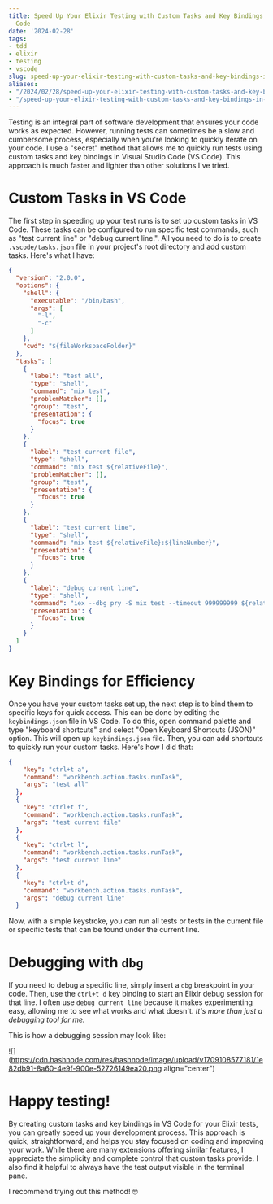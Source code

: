 ```yaml
---
title: Speed Up Your Elixir Testing with Custom Tasks and Key Bindings in Visual Studio
  Code
date: '2024-02-28'
tags:
- tdd
- elixir
- testing
- vscode
slug: speed-up-your-elixir-testing-with-custom-tasks-and-key-bindings-in-visual-studio-code
aliases:
- "/2024/02/28/speed-up-your-elixir-testing-with-custom-tasks-and-key-bindings-in-visual-studio-code"
- "/speed-up-your-elixir-testing-with-custom-tasks-and-key-bindings-in-visual-studio-code"
---
```


Testing is an integral part of software development that ensures your code works as expected. However, running tests can sometimes be a slow and cumbersome process, especially when you're looking to quickly iterate on your code. I use a "secret" method that allows me to quickly run tests using custom tasks and key bindings in Visual Studio Code (VS Code). This approach is much faster and lighter than other solutions I've tried.

# Custom Tasks in VS Code

The first step in speeding up your test runs is to set up custom tasks in VS Code. These tasks can be configured to run specific test commands, such as "test current line" or "debug current line.". All you need to do is to create `.vscode/tasks.json` file in your project's root directory and add custom tasks. Here's what I have:

```json
{
  "version": "2.0.0",
  "options": {
    "shell": {
      "executable": "/bin/bash",
      "args": [
        "-l",
        "-c"
      ]
    },
    "cwd": "${fileWorkspaceFolder}"
  },
  "tasks": [
    {
      "label": "test all",
      "type": "shell",
      "command": "mix test",
      "problemMatcher": [],
      "group": "test",
      "presentation": {
        "focus": true
      }
    },
    {
      "label": "test current file",
      "type": "shell",
      "command": "mix test ${relativeFile}",
      "problemMatcher": [],
      "group": "test",
      "presentation": {
        "focus": true
      }
    },
    {
      "label": "test current line",
      "type": "shell",
      "command": "mix test ${relativeFile}:${lineNumber}",
      "presentation": {
        "focus": true
      }
    },
    {
      "label": "debug current line",
      "type": "shell",
      "command": "iex --dbg pry -S mix test --timeout 999999999 ${relativeFile}:${lineNumber}",
      "presentation": {
        "focus": true
      }
    }
  ]
}
```

# Key Bindings for Efficiency

Once you have your custom tasks set up, the next step is to bind them to specific keys for quick access. This can be done by editing the `keybindings.json` file in VS Code. To do this, open command palette and type "keyboard shortcuts" and select "Open Keyboard Shortcuts (JSON)" option. This will open up `keybindings.json` file. Then, you can add shortcuts to quickly run your custom tasks. Here's how I did that:

```json
{
    "key": "ctrl+t a",
    "command": "workbench.action.tasks.runTask",
    "args": "test all"
  },
  {
    "key": "ctrl+t f",
    "command": "workbench.action.tasks.runTask",
    "args": "test current file"
  },
  {
    "key": "ctrl+t l",
    "command": "workbench.action.tasks.runTask",
    "args": "test current line"
  },
  {
    "key": "ctrl+t d",
    "command": "workbench.action.tasks.runTask",
    "args": "debug current line"
  }
```

Now, with a simple keystroke, you can run all tests or tests in the current file or specific tests that can be found under the current line.

# Debugging with `dbg`

If you need to debug a specific line, simply insert a `dbg` breakpoint in your code. Then, use the `ctrl+t d` key binding to start an Elixir debug session for that line. I often use `debug current line` because it makes experimenting easy, allowing me to see what works and what doesn't. *It's more than just a debugging tool for me.*

This is how a debugging session may look like:

![](https://cdn.hashnode.com/res/hashnode/image/upload/v1709108577181/1e82db91-8a60-4e9f-900e-52726149ea20.png align="center")

# Happy testing!

By creating custom tasks and key bindings in VS Code for your Elixir tests, you can greatly speed up your development process. This approach is quick, straightforward, and helps you stay focused on coding and improving your work. While there are many extensions offering similar features, I appreciate the simplicity and complete control that custom tasks provide. I also find it helpful to always have the test output visible in the terminal pane.

I recommend trying out this method! 🤓
